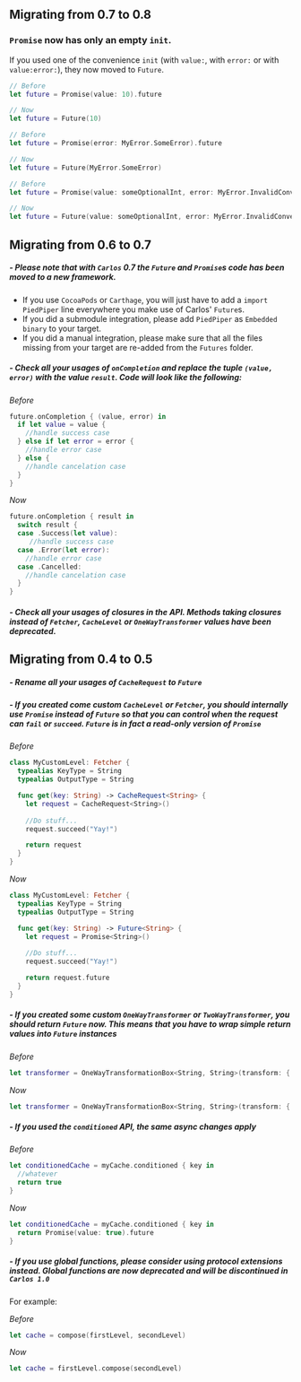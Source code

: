 ## Migrating from 0.7 to 0.8

### `Promise` now has only an empty `init`. 

If you used one of the convenience `init` (with `value:`, with `error:` or with `value:error:`), they now moved to `Future`.

```swift
// Before
let future = Promise(value: 10).future

// Now
let future = Future(10)
```

```swift
// Before
let future = Promise(error: MyError.SomeError).future

// Now
let future = Future(MyError.SomeError)
```

```swift
// Before
let future = Promise(value: someOptionalInt, error: MyError.InvalidConversion).future

// Now
let future = Future(value: someOptionalInt, error: MyError.InvalidConversion)
```

## Migrating from 0.6 to 0.7

##### - Please note that with `Carlos` 0.7 the `Future` and `Promise`s code has been moved to a new framework. 

- If you use `CocoaPods` or `Carthage`, you will just have to add a `import PiedPiper` line everywhere you make use of Carlos' `Future`s. 
- If you did a submodule integration, please add `PiedPiper` as `Embedded binary` to your target.
- If you did a manual integration, please make sure that all the files missing from your target are re-added from the `Futures` folder.

##### - Check all your usages of `onCompletion` and replace the tuple `(value, error)` with the value `result`. Code will look like the following:

*Before*
```swift
future.onCompletion { (value, error) in
  if let value = value {
    //handle success case
  } else if let error = error {
  	//handle error case
  } else {
    //handle cancelation case
  }
}
```

*Now*
```swift
future.onCompletion { result in
  switch result {
  case .Success(let value):
     //handle success case
  case .Error(let error):
    //handle error case
  case .Cancelled:
    //handle cancelation case
  }
}
```

##### - Check all your usages of closures in the API. Methods taking closures instead of `Fetcher`, `CacheLevel` or `OneWayTransformer` values have been deprecated.

## Migrating from 0.4 to 0.5

##### - Rename all your usages of `CacheRequest` to `Future`
##### - If you created come custom `CacheLevel` or `Fetcher`, you should internally use `Promise` instead of `Future` so that you can control when the request can `fail` or `succeed`. `Future` is in fact a read-only version of `Promise`

*Before*
```swift
class MyCustomLevel: Fetcher {
  typealias KeyType = String
  typealias OutputType = String

  func get(key: String) -> CacheRequest<String> {
    let request = CacheRequest<String>()
   
    //Do stuff...
    request.succeed("Yay!")

    return request
  }
}
```

*Now*
```swift
class MyCustomLevel: Fetcher {
  typealias KeyType = String
  typealias OutputType = String

  func get(key: String) -> Future<String> {
    let request = Promise<String>()
   
    //Do stuff...
    request.succeed("Yay!")

    return request.future
  }
}
```

##### - If you created some custom `OneWayTransformer` or `TwoWayTransformer`, you should return `Future` now. This means that you have to wrap simple return values into `Future` instances

*Before*
```swift
let transformer = OneWayTransformationBox<String, String>(transform: { $0.uppercaseString })
```

*Now*
```swift
let transformer = OneWayTransformationBox<String, String>(transform: { Promise(value: $0.uppercaseString).future })
```

##### - If you used the `conditioned` API, the same async changes apply

*Before*
```swift
let conditionedCache = myCache.conditioned { key in 
  //whatever
  return true
}
```

*Now*
```swift
let conditionedCache = myCache.conditioned { key in
  return Promise(value: true).future
}
```

##### - If you use global functions, please consider using protocol extensions instead. Global functions are now **deprecated** and will be discontinued in `Carlos 1.0`

For example:

*Before*
```swift
let cache = compose(firstLevel, secondLevel)
```

*Now*
```swift
let cache = firstLevel.compose(secondLevel)
```